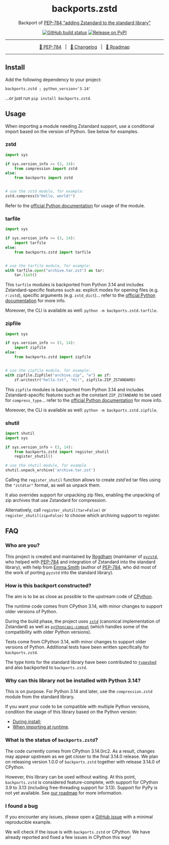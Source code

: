 <div align="center" size="15px">

# backports.zstd

Backport of [PEP-784 “adding Zstandard to the standard library”][PEP-784]

[![GitHub build status](https://img.shields.io/github/actions/workflow/status/rogdham/backports.zstd/build.yml?branch=master)](https://github.com/rogdham/backports.zstd/actions?query=branch:master)
[![Release on PyPI](https://img.shields.io/pypi/v/backports.zstd)](https://pypi.org/project/backports.zstd/)

---

[📖 PEP-784][PEP-784]&nbsp;&nbsp;&nbsp;|&nbsp;&nbsp;&nbsp;[📃 Changelog](./CHANGELOG.md)&nbsp;&nbsp;&nbsp;|&nbsp;&nbsp;&nbsp;[🎯 Roadmap](https://github.com/Rogdham/backports.zstd/issues/2)

[PEP-784]: https://peps.python.org/pep-0784/

</div>

---

## Install

Add the following dependency to your project:

```
backports.zstd ; python_version<'3.14'
```

…or just run `pip install backports.zstd`.

## Usage

When importing a module needing Zstandard support, use a conditional import based on the
version of Python. See below for examples.

### zstd

```python
import sys

if sys.version_info >= (3, 14):
    from compression import zstd
else:
    from backports import zstd


# use the zstd module, for example:
zstd.compress(b"Hello, world!")
```

Refer to the [official Python documentation][doc-zstd] for usage of the module.

[doc-zstd]: https://docs.python.org/3.14/library/compression.zstd.html

### tarfile

```python
import sys

if sys.version_info >= (3, 14):
    import tarfile
else:
    from backports.zstd import tarfile


# use the tarfile module, for example:
with tarfile.open("archive.tar.zst") as tar:
    tar.list()
```

This `tarfile` modules is backported from Python 3.14 and includes Zstandard-specific
features such as: explicit modes for opening files (e.g. `r:zstd`), specific arguments
(e.g. `zstd_dict`)… refer to the [official Python documentation][doc-tarfile] for more
info.

[doc-tarfile]: https://docs.python.org/3.14/library/tarfile.html

Moreover, the CLI is available as well: `python -m backports.zstd.tarfile`.

### zipfile

```python
import sys

if sys.version_info >= (3, 14):
    import zipfile
else:
    from backports.zstd import zipfile


# use the zipfile module, for example:
with zipfile.ZipFile("archive.zip", "w") as zf:
    zf.writestr("hello.txt", "Hi!", zipfile.ZIP_ZSTANDARD)
```

This `zipfile` modules is backported from Python 3.14 and includes Zstandard-specific
features such as the constant `ZIP_ZSTANDARD` to be used for `compress_type`… refer to
the [official Python documentation][doc-zipfile] for more info.

[doc-zipfile]: https://docs.python.org/3.14/library/zipfile.html

Moreover, the CLI is available as well: `python -m backports.zstd.zipfile`.

### shutil

```python
import shutil
import sys

if sys.version_info < (3, 14):
    from backports.zstd import register_shutil
    register_shutil()

# use the shutil module, for example
shutil.unpack_archive('archive.tar.zst')
```

Calling the `register_shutil` function allows to create zstd'ed tar files using the
`"zstdtar"` format, as well as unpack them.

It also overrides support for unpacking zip files, enabling the unpacking of zip
archives that use Zstandard for compression.

Alternatively, call `register_shutil(tar=False)` or `register_shutil(zip=False)` to
choose which archiving support to register.

## FAQ

### Who are you?

This project is created and maintained by [Rogdham](https://github.com/rogdham)
(maintainer of [`pyzstd`](https://github.com/rogdham/pyzstd), who helped with [PEP-784]
and integration of Zstandard into the standard library), with help from
[Emma Smith](https://github.com/emmatyping) (author of [PEP-784], who did most of the
work of porting `pyzstd` into the standard library).

### How is this backport constructed?

The aim is to be as close as possible to the upstream code of
[CPython](https://github.com/python/cpython).

The runtime code comes from CPython 3.14, with minor changes to support older versions
of Python.

During the build phase, the project uses [`zstd`](https://github.com/facebook/zstd)
(canonical implementation of Zstandard) as well as
[`pythoncapi-compat`](https://github.com/python/pythoncapi-compat) (which handles some
of the compatibility with older Python versions).

Tests come from CPython 3.14, with minor changes to support older versions of Python.
Additional tests have been written specifically for `backports.zstd`.

The type hints for the standard library have been contributed to
[`typeshed`](https://github.com/python/typeshed) and also backported to
`backports.zstd`.

### Why can this library not be installed with Python 3.14?

This is on purpose. For Python 3.14 and later, use the `compression.zstd` module from
the standard library.

If you want your code to be compatible with multiple Python versions, condition the
usage of this library based on the Python version:

- [During install](#install);
- [When importing at runtime](#usage).

### What is the status of `backports.zstd`?

The code currently comes from CPython 3.14.0rc2. As a result, changes may appear
upstream as we get closer to the final 3.14.0 release. We plan on releasing version
1.0.0 of `backports.zstd` together with release 3.14.0 of CPython.

However, this library can be used without waiting. At this point, `backports.zstd` is
considered feature-complete, with support for CPython 3.9 to 3.13 (including
free-threading support for 3.13). Support for PyPy is not yet available. See
[our roadmap](https://github.com/Rogdham/backports.zstd/issues/2) for more information.

### I found a bug

If you encounter any issues, please open a
[GitHub issue](https://github.com/Rogdham/backports.zstd/issues/new) with a minimal
reproducible example.

We will check if the issue is with `backports.zstd` or CPython. We have already reported
and fixed a few issues in CPython this way!
